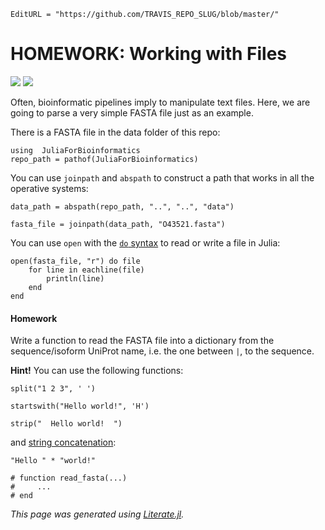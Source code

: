 ```@meta
EditURL = "https://github.com/TRAVIS_REPO_SLUG/blob/master/"
```

# HOMEWORK: Working with Files

[![](https://mybinder.org/badge_logo.svg)](https://mybinder.org/v2/gh/TRAVIS_REPO_SLUG/gh-pages?filepath=TRAVIS_TAG/notebooks/03_Files_Homework.ipynb)
[![](https://img.shields.io/badge/show-nbviewer-579ACA.svg)](https://nbviewer.jupyter.org/github/TRAVIS_REPO_SLUG/blob/gh-pages/TRAVIS_TAG/notebooks/03_Files_Homework.ipynb)

Often, bioinformatic pipelines imply to manipulate text files. Here, we are
going to parse a very simple FASTA file just as an example.

There is a FASTA file in the data folder of this repo:

```@example 03_Files_Homework
using  JuliaForBioinformatics
repo_path = pathof(JuliaForBioinformatics)
```

You can use `joinpath` and `abspath` to construct a path that works in all
the operative systems:

```@example 03_Files_Homework
data_path = abspath(repo_path, "..", "..", "data")
```

```@example 03_Files_Homework
fasta_file = joinpath(data_path, "O43521.fasta")
```

You can use `open` with the
[`do` syntax](https://docs.julialang.org/en/v1/manual/functions/#Do-Block-Syntax-for-Function-Arguments-1)
to read or write a file in Julia:

```@example 03_Files_Homework
open(fasta_file, "r") do file
    for line in eachline(file)
        println(line)
    end
end
```

#### Homework

Write a function to read the FASTA file into a dictionary from the
sequence/isoform UniProt name, i.e. the one between `|`, to the sequence.

**Hint!** You can use the following functions:

```@example 03_Files_Homework
split("1 2 3", ' ')
```

```@example 03_Files_Homework
startswith("Hello world!", 'H')
```

```@example 03_Files_Homework
strip("  Hello world!  ")
```

and [string concatenation](https://docs.julialang.org/en/v1/manual/strings/#man-concatenation-1):

```@example 03_Files_Homework
"Hello " * "world!"
```

```@example 03_Files_Homework
# function read_fasta(...)
#     ...
# end
```

*This page was generated using [Literate.jl](https://github.com/fredrikekre/Literate.jl).*

